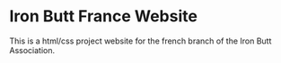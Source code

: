 # Iron Butt France Website

This is a html/css project website for the french branch of the Iron Butt Association.